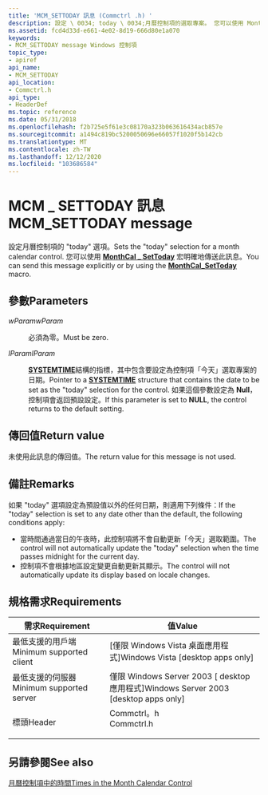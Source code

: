 ```yaml
---
title: 'MCM_SETTODAY 訊息 (Commctrl .h) '
description: 設定 \ 0034; today \ 0034;月曆控制項的選取專案。 您可以使用 MonthCal SetToday 宏明確地傳送此訊息 \_ 。
ms.assetid: fcd4d33d-e661-4e02-8d19-666d80e1a070
keywords:
- MCM_SETTODAY message Windows 控制項
topic_type:
- apiref
api_name:
- MCM_SETTODAY
api_location:
- Commctrl.h
api_type:
- HeaderDef
ms.topic: reference
ms.date: 05/31/2018
ms.openlocfilehash: f2b725e5f61e3c08170a323b063616434acb857e
ms.sourcegitcommit: a1494c819bc5200050696e66057f1020f5b142cb
ms.translationtype: MT
ms.contentlocale: zh-TW
ms.lasthandoff: 12/12/2020
ms.locfileid: "103686584"
---
```

# <a name="mcm_settoday-message"></a><span data-ttu-id="863c2-105">MCM \_ SETTODAY 訊息</span><span class="sxs-lookup"><span data-stu-id="863c2-105">MCM\_SETTODAY message</span></span>

<span data-ttu-id="863c2-106">設定月曆控制項的 "today" 選項。</span><span class="sxs-lookup"><span data-stu-id="863c2-106">Sets the "today" selection for a month calendar control.</span></span> <span data-ttu-id="863c2-107">您可以使用 [**MonthCal \_ SetToday**](/windows/desktop/api/Commctrl/nf-commctrl-monthcal_settoday) 宏明確地傳送此訊息。</span><span class="sxs-lookup"><span data-stu-id="863c2-107">You can send this message explicitly or by using the [**MonthCal\_SetToday**](/windows/desktop/api/Commctrl/nf-commctrl-monthcal_settoday) macro.</span></span>

## <a name="parameters"></a><span data-ttu-id="863c2-108">參數</span><span class="sxs-lookup"><span data-stu-id="863c2-108">Parameters</span></span>

<dl> <dt>

<span data-ttu-id="863c2-109">*wParam*</span><span class="sxs-lookup"><span data-stu-id="863c2-109">*wParam*</span></span> 
</dt> <dd><span data-ttu-id="863c2-110">必須為零。</span><span class="sxs-lookup"><span data-stu-id="863c2-110">Must be zero.</span></span></dd> <dt>

<span data-ttu-id="863c2-111">*lParam*</span><span class="sxs-lookup"><span data-stu-id="863c2-111">*lParam*</span></span> 
</dt> <dd>

<span data-ttu-id="863c2-112">[**SYSTEMTIME**](/windows/desktop/api/minwinbase/ns-minwinbase-systemtime)結構的指標，其中包含要設定為控制項「今天」選取專案的日期。</span><span class="sxs-lookup"><span data-stu-id="863c2-112">Pointer to a [**SYSTEMTIME**](/windows/desktop/api/minwinbase/ns-minwinbase-systemtime) structure that contains the date to be set as the "today" selection for the control.</span></span> <span data-ttu-id="863c2-113">如果這個參數設定為 **Null**，控制項會返回預設設定。</span><span class="sxs-lookup"><span data-stu-id="863c2-113">If this parameter is set to **NULL**, the control returns to the default setting.</span></span>

</dd> </dl>

## <a name="return-value"></a><span data-ttu-id="863c2-114">傳回值</span><span class="sxs-lookup"><span data-stu-id="863c2-114">Return value</span></span>

<span data-ttu-id="863c2-115">未使用此訊息的傳回值。</span><span class="sxs-lookup"><span data-stu-id="863c2-115">The return value for this message is not used.</span></span>

## <a name="remarks"></a><span data-ttu-id="863c2-116">備註</span><span class="sxs-lookup"><span data-stu-id="863c2-116">Remarks</span></span>

<span data-ttu-id="863c2-117">如果 "today" 選項設定為預設值以外的任何日期，則適用下列條件：</span><span class="sxs-lookup"><span data-stu-id="863c2-117">If the "today" selection is set to any date other than the default, the following conditions apply:</span></span>

-   <span data-ttu-id="863c2-118">當時間通過當日的午夜時，此控制項將不會自動更新「今天」選取範圍。</span><span class="sxs-lookup"><span data-stu-id="863c2-118">The control will not automatically update the "today" selection when the time passes midnight for the current day.</span></span>
-   <span data-ttu-id="863c2-119">控制項不會根據地區設定變更自動更新其顯示。</span><span class="sxs-lookup"><span data-stu-id="863c2-119">The control will not automatically update its display based on locale changes.</span></span>

## <a name="requirements"></a><span data-ttu-id="863c2-120">規格需求</span><span class="sxs-lookup"><span data-stu-id="863c2-120">Requirements</span></span>



| <span data-ttu-id="863c2-121">需求</span><span class="sxs-lookup"><span data-stu-id="863c2-121">Requirement</span></span> | <span data-ttu-id="863c2-122">值</span><span class="sxs-lookup"><span data-stu-id="863c2-122">Value</span></span> |
|-------------------------------------|---------------------------------------------------------------------------------------|
| <span data-ttu-id="863c2-123">最低支援的用戶端</span><span class="sxs-lookup"><span data-stu-id="863c2-123">Minimum supported client</span></span><br/> | <span data-ttu-id="863c2-124">\[僅限 Windows Vista 桌面應用程式\]</span><span class="sxs-lookup"><span data-stu-id="863c2-124">Windows Vista \[desktop apps only\]</span></span><br/>                                        |
| <span data-ttu-id="863c2-125">最低支援的伺服器</span><span class="sxs-lookup"><span data-stu-id="863c2-125">Minimum supported server</span></span><br/> | <span data-ttu-id="863c2-126">僅限 Windows Server 2003 \[ desktop 應用程式\]</span><span class="sxs-lookup"><span data-stu-id="863c2-126">Windows Server 2003 \[desktop apps only\]</span></span><br/>                                  |
| <span data-ttu-id="863c2-127">標頭</span><span class="sxs-lookup"><span data-stu-id="863c2-127">Header</span></span><br/>                   | <dl> <span data-ttu-id="863c2-128"><dt>Commctrl。h</dt></span><span class="sxs-lookup"><span data-stu-id="863c2-128"><dt>Commctrl.h</dt></span></span> </dl> |



## <a name="see-also"></a><span data-ttu-id="863c2-129">另請參閱</span><span class="sxs-lookup"><span data-stu-id="863c2-129">See also</span></span>

<dl> <dt>

[<span data-ttu-id="863c2-130">月曆控制項中的時間</span><span class="sxs-lookup"><span data-stu-id="863c2-130">Times in the Month Calendar Control</span></span>](month-calendar-controls.md)
</dt> </dl>

 

